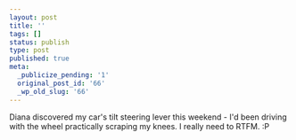 ```yaml
---
layout: post
title: ''
tags: []
status: publish
type: post
published: true
meta:
  _publicize_pending: '1'
  original_post_id: '66'
  _wp_old_slug: '66'
---
```

Diana discovered my car's tilt steering lever this weekend - I'd been driving with the wheel practically scraping my knees.  I really need to RTFM.  :P
